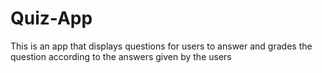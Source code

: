 # Quiz-App
This is an app that displays questions for users to answer and grades the question according to the answers given by the users
